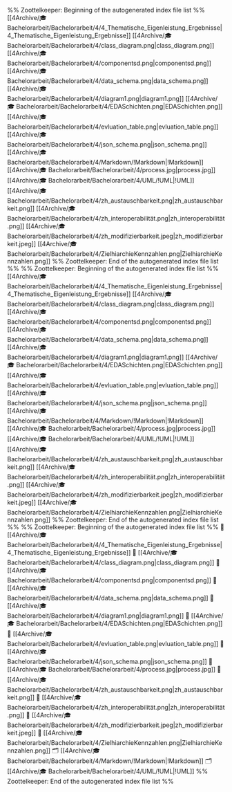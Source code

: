 %% Zoottelkeeper: Beginning of the autogenerated index file list  %%
 [[4Archive/🎓 Bachelorarbeit/Bachelorarbeit/4/4_Thematische_Eigenleistung_Ergebnisse|4_Thematische_Eigenleistung_Ergebnisse]]
 [[4Archive/🎓 Bachelorarbeit/Bachelorarbeit/4/class_diagram.png|class_diagram.png]]
 [[4Archive/🎓 Bachelorarbeit/Bachelorarbeit/4/componentsd.png|componentsd.png]]
 [[4Archive/🎓 Bachelorarbeit/Bachelorarbeit/4/data_schema.png|data_schema.png]]
 [[4Archive/🎓 Bachelorarbeit/Bachelorarbeit/4/diagram1.png|diagram1.png]]
 [[4Archive/🎓 Bachelorarbeit/Bachelorarbeit/4/EDASchichten.png|EDASchichten.png]]
 [[4Archive/🎓 Bachelorarbeit/Bachelorarbeit/4/evluation_table.png|evluation_table.png]]
 [[4Archive/🎓 Bachelorarbeit/Bachelorarbeit/4/json_schema.png|json_schema.png]]
 [[4Archive/🎓 Bachelorarbeit/Bachelorarbeit/4/Markdown/!Markdown|!Markdown]]
 [[4Archive/🎓 Bachelorarbeit/Bachelorarbeit/4/process.jpg|process.jpg]]
 [[4Archive/🎓 Bachelorarbeit/Bachelorarbeit/4/UML/!UML|!UML]]
 [[4Archive/🎓 Bachelorarbeit/Bachelorarbeit/4/zh_austauschbarkeit.png|zh_austauschbarkeit.png]]
 [[4Archive/🎓 Bachelorarbeit/Bachelorarbeit/4/zh_interoperabilität.png|zh_interoperabilität.png]]
 [[4Archive/🎓 Bachelorarbeit/Bachelorarbeit/4/zh_modifizierbarkeit.jpeg|zh_modifizierbarkeit.jpeg]]
 [[4Archive/🎓 Bachelorarbeit/Bachelorarbeit/4/ZielhiarchieKennzahlen.png|ZielhiarchieKennzahlen.png]]
%% Zoottelkeeper: End of the autogenerated index file list  %%
%% Zoottelkeeper: Beginning of the autogenerated index file list  %%
 [[4Archive/🎓 Bachelorarbeit/Bachelorarbeit/4/4_Thematische_Eigenleistung_Ergebnisse|4_Thematische_Eigenleistung_Ergebnisse]]
 [[4Archive/🎓 Bachelorarbeit/Bachelorarbeit/4/class_diagram.png|class_diagram.png]]
 [[4Archive/🎓 Bachelorarbeit/Bachelorarbeit/4/componentsd.png|componentsd.png]]
 [[4Archive/🎓 Bachelorarbeit/Bachelorarbeit/4/data_schema.png|data_schema.png]]
 [[4Archive/🎓 Bachelorarbeit/Bachelorarbeit/4/diagram1.png|diagram1.png]]
 [[4Archive/🎓 Bachelorarbeit/Bachelorarbeit/4/EDASchichten.png|EDASchichten.png]]
 [[4Archive/🎓 Bachelorarbeit/Bachelorarbeit/4/evluation_table.png|evluation_table.png]]
 [[4Archive/🎓 Bachelorarbeit/Bachelorarbeit/4/json_schema.png|json_schema.png]]
 [[4Archive/🎓 Bachelorarbeit/Bachelorarbeit/4/Markdown/!Markdown|!Markdown]]
 [[4Archive/🎓 Bachelorarbeit/Bachelorarbeit/4/process.jpg|process.jpg]]
 [[4Archive/🎓 Bachelorarbeit/Bachelorarbeit/4/UML/!UML|!UML]]
 [[4Archive/🎓 Bachelorarbeit/Bachelorarbeit/4/zh_austauschbarkeit.png|zh_austauschbarkeit.png]]
 [[4Archive/🎓 Bachelorarbeit/Bachelorarbeit/4/zh_interoperabilität.png|zh_interoperabilität.png]]
 [[4Archive/🎓 Bachelorarbeit/Bachelorarbeit/4/zh_modifizierbarkeit.jpeg|zh_modifizierbarkeit.jpeg]]
 [[4Archive/🎓 Bachelorarbeit/Bachelorarbeit/4/ZielhiarchieKennzahlen.png|ZielhiarchieKennzahlen.png]]
%% Zoottelkeeper: End of the autogenerated index file list  %%
%% Zoottelkeeper: Beginning of the autogenerated index file list  %%
📄 [[4Archive/🎓 Bachelorarbeit/Bachelorarbeit/4/4_Thematische_Eigenleistung_Ergebnisse|4_Thematische_Eigenleistung_Ergebnisse]]
📄 [[4Archive/🎓 Bachelorarbeit/Bachelorarbeit/4/class_diagram.png|class_diagram.png]]
📄 [[4Archive/🎓 Bachelorarbeit/Bachelorarbeit/4/componentsd.png|componentsd.png]]
📄 [[4Archive/🎓 Bachelorarbeit/Bachelorarbeit/4/data_schema.png|data_schema.png]]
📄 [[4Archive/🎓 Bachelorarbeit/Bachelorarbeit/4/diagram1.png|diagram1.png]]
📄 [[4Archive/🎓 Bachelorarbeit/Bachelorarbeit/4/EDASchichten.png|EDASchichten.png]]
📄 [[4Archive/🎓 Bachelorarbeit/Bachelorarbeit/4/evluation_table.png|evluation_table.png]]
📄 [[4Archive/🎓 Bachelorarbeit/Bachelorarbeit/4/json_schema.png|json_schema.png]]
📄 [[4Archive/🎓 Bachelorarbeit/Bachelorarbeit/4/process.jpg|process.jpg]]
📄 [[4Archive/🎓 Bachelorarbeit/Bachelorarbeit/4/zh_austauschbarkeit.png|zh_austauschbarkeit.png]]
📄 [[4Archive/🎓 Bachelorarbeit/Bachelorarbeit/4/zh_interoperabilität.png|zh_interoperabilität.png]]
📄 [[4Archive/🎓 Bachelorarbeit/Bachelorarbeit/4/zh_modifizierbarkeit.jpeg|zh_modifizierbarkeit.jpeg]]
📄 [[4Archive/🎓 Bachelorarbeit/Bachelorarbeit/4/ZielhiarchieKennzahlen.png|ZielhiarchieKennzahlen.png]]
🗂️ [[4Archive/🎓 Bachelorarbeit/Bachelorarbeit/4/Markdown/!Markdown|!Markdown]]
🗂️ [[4Archive/🎓 Bachelorarbeit/Bachelorarbeit/4/UML/!UML|!UML]]
%% Zoottelkeeper: End of the autogenerated index file list  %%
